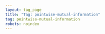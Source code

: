 ```yaml
---
layout: tag_page
title: "Tag: pointwise-mutual-information"
tag: pointwise-mutual-information
robots: noindex
---
```

